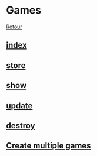 # Games
[Retour](../Routes.md)

## [index](./index.md)

## [store](./store.md)

## [show](./show.md)

## [update](./update.md)

## [destroy](./destroy.md)

## [Create multiple games](./CreateMultipleGames.md)